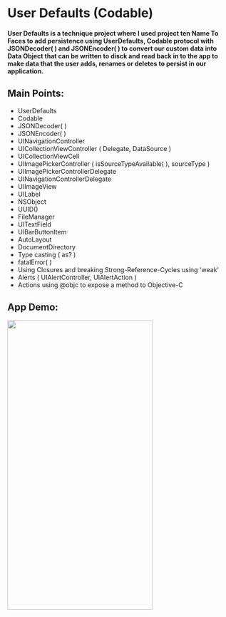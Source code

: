 # User Defaults (Codable)

#### User Defaults is a technique project where I used project ten Name To Faces to add persistence using UserDefaults, Codable protocol with JSONDecoder( ) and JSONEncoder( ) to convert our custom data into Data Object that can be written to disck and read back in to the app to make data that the user adds, renames or deletes to persist in our application.

## Main Points:

* UserDefaults
* Codable
* JSONDecoder( )
* JSONEncoder( )
* UINavigationController
* UICollectionViewController ( Delegate, DataSource )
* UICollectionViewCell
* UIImagePickerController ( isSourceTypeAvailable( ), sourceType )
* UIImagePickerControllerDelegate
* UINavigationControllerDelegate
* UIImageView
* UILabel
* NSObject
* UUID()
* FileManager
* UITextField
* UIBarButtonItem
* AutoLayout
* DocumentDirectory
* Type casting ( as? )
* fatalError( )
* Using Closures and breaking Strong-Reference-Cycles using 'weak'
* Alerts ( UIAlertController, UIAlertAction )
* Actions using @objc to expose a method to Objective-C


## App Demo:

<img src="demo.gif?raw=true" width="325px" height="650">
